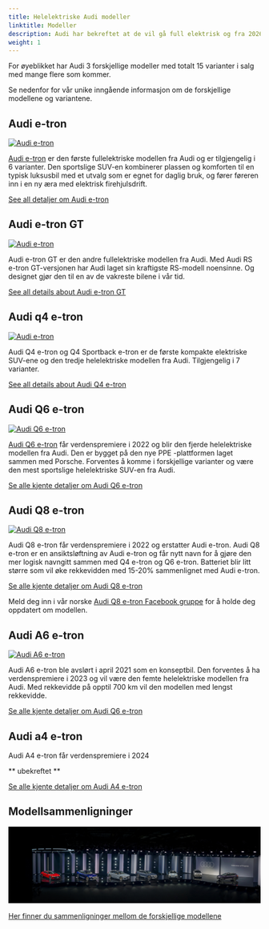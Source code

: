 ```yaml
---
title: Helelektriske Audi modeller
linktitle: Modeller
description: Audi har bekreftet at de vil gå full elektrisk og fra 2026 bare utvikle helelektriske modeller. Electrichgasgoneaudi.net har alle detaljer om nåværende helelektriske modeller og hva vi vet om de kommende modellene. 
weight: 1
---
```


For øyeblikket har Audi 3 forskjellige modeller med totalt 15 varianter i salg med mange flere som kommer.

Se nedenfor for vår unike inngående informasjon om de forskjellige modellene og variantene. 

## Audi e-tron

[![Audi e-tron](https://media.electrichasgoneaudi.net/multimedia/models/e-tron/variants/variants1.jpg)](e-tron/)

[Audi e-tron](e-tron/) er den første fullelektriske modellen fra Audi og er tilgjengelig i 6 varianter. Den sportslige SUV-en kombinerer plassen og komforten til en typisk luksusbil med et utvalg som er egnet for daglig bruk, og fører føreren inn i en ny æra med elektrisk firehjulsdrift.

[See all detaljer om Audi e-tron](e-tron/)

## Audi e-tron GT

[![Audi e-tron](https://media.electrichasgoneaudi.net/multimedia/models/e-tron-gt/variants/variants.jpg)](e-tron-gt/)

Audi e-tron GT er den andre fullelektriske modellen fra Audi. Med Audi RS e-tron GT-versjonen har Audi laget sin kraftigste RS-modell noensinne. Og designet gjør den til en av de vakreste bilene i vår tid.

[See all details about Audi e-tron GT](e-tron-gt/)

## Audi q4 e-tron

[![Audi e-tron](https://media.electrichasgoneaudi.net/multimedia/models/q4-e-tron/variants/variants1.jpg)](q4-e-tron/)

Audi Q4 e-tron og Q4 Sportback e-tron er de første kompakte elektriske SUV-ene og den tredje helelektriske modellen fra Audi. Tilgjengelig i 7 varianter.

[See all details about Audi Q4 e-tron](q4-e-tron/)

## Audi Q6 e-tron

[![Audi Q6 e-tron](https://media.electrichasgoneaudi.net/multimedia/models/q6-e-tron/prototype1.jpg)](q6-e-tron/)

[Audi Q6 e-tron](q6-e-tron/) får verdenspremiere i 2022 og blir den fjerde helelektriske modellen fra Audi. Den er bygget på den nye PPE -plattformen laget sammen med Porsche. Forventes å komme i forskjellige varianter og være den mest sportslige helelektriske SUV-en fra Audi.

[Se alle kjente detaljer om Audi Q6 e-tron](q6-e-tron/)


## Audi Q8 e-tron

[![Audi Q8 e-tron](tps://media.electrichasgoneaudi.net/multimedia/models/q8-e-tron/q8prototypes.jpg)](q8-e-tron)

Audi Q8 e-tron får verdenspremiere i 2022 og erstatter Audi e-tron. Audi Q8 e-tron er en ansiktsløftning av Audi e-tron og får nytt navn
for å gjøre den mer logisk navngitt sammen med Q4 e-tron og Q6 e-tron. Batteriet blir litt større som vil øke rekkevidden med 15-20% sammenlignet med Audi e-tron.

[Se alle kjente detaljer om Audi Q8 e-tron](q8-e-tron)

Meld deg inn i vår norske [Audi Q8 e-tron Facebook gruppe](https://www.facebook.com/groups/301614688594314) for å holde deg oppdatert om modellen.

## Audi A6 e-tron

[![Audi A6 e-tron](https://media.electrichasgoneaudi.net/multimedia/models/a6-e-tron/a6-etron-1.jpg)](a6-e-tron/)

Audi A6 e-tron ble avslørt i april 2021 som en konseptbil. Den forventes å ha verdenspremiere i 2023 og vil være den femte helelektriske modellen fra Audi. Med rekkevidde på opptil 700 km vil den modellen med lengst rekkevidde.

[Se alle kjente detaljer om Audi Q6 e-tron](a6-e-tron/)

## Audi a4 e-tron

Audi A4 e-tron får verdenspremiere i 2024

** ubekreftet **

[Se alle kjente detaljer om Audi A4 e-tron](a4-e-tron/)

## Modellsammenligninger

![bilde](models.jpg "Audi helelektriske modeller")

[Her finner du sammenligninger mellom de forskjellige modellene](comparisons/)